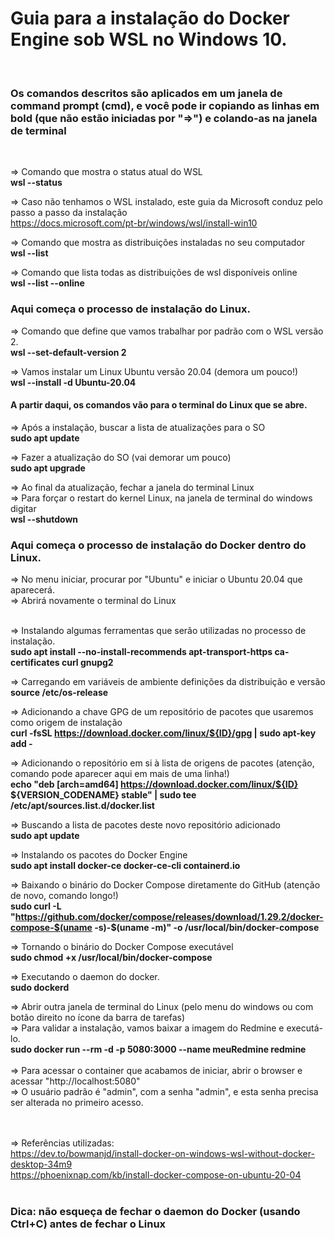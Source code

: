# Guia para a instalação do Docker Engine sob WSL no Windows 10.
<br />

### Os comandos descritos são aplicados em um janela de command prompt (cmd), e você pode ir copiando as linhas em bold (que não estão iniciadas por "=>") e colando-as na janela de terminal
<br />

=> Comando que mostra o status atual do WSL <br /> **wsl --status**
<br />

=> Caso não tenhamos o WSL instalado, este guia da Microsoft conduz pelo passo a passo da instalação <br> https://docs.microsoft.com/pt-br/windows/wsl/install-win10
<br>

=> Comando que mostra as distribuições instaladas no seu computador <br /> **wsl --list**
<br />

=> Comando que lista todas as distribuições de wsl disponíveis online <br /> **wsl --list --online**
<br>

### Aqui começa o processo de instalação do Linux.  <br>
=> Comando que define que vamos trabalhar por padrão com o WSL versão 2.<br /> **wsl --set-default-version 2**
<br />

=> Vamos instalar um Linux Ubuntu versão 20.04 (demora um pouco!) <br /> **wsl --install -d Ubuntu-20.04**
<br />

#### A partir daqui, os comandos vão para o terminal do Linux que se abre. 
=> Após a instalação, buscar a lista de atualizações para o SO<br /> **sudo apt update**
<br />

=> Fazer a atualização do SO (vai demorar um pouco)<br /> **sudo apt upgrade**
<br />

=> Ao final da atualização, fechar a janela do terminal Linux<br />
=> Para forçar o restart do kernel Linux, na janela de terminal do windows digitar <br /> **wsl --shutdown**
<br />

### Aqui começa o processo de instalação do Docker dentro do Linux.  <br>
=> No menu iniciar, procurar por "Ubuntu" e iniciar o Ubuntu 20.04 que aparecerá.<br />
=> Abrirá novamente o terminal do Linux<br /><br />

=> Instalando algumas ferramentas que serão utilizadas no processo de instalação. <br /> **sudo apt install --no-install-recommends apt-transport-https ca-certificates curl gnupg2**
<br />

=> Carregando em variáveis de ambiente definições da distribuição e versão <br /> **source /etc/os-release**
<br />

=> Adicionando a chave GPG de um repositório de pacotes que usaremos como origem de instalação<br /> **curl -fsSL https://download.docker.com/linux/${ID}/gpg | sudo apt-key add -**

=> Adicionando o repositório em si à lista de origens de pacotes (atenção, comando pode aparecer aqui em mais de uma linha!)<br /> **echo "deb [arch=amd64] https://download.docker.com/linux/${ID} ${VERSION_CODENAME} stable" | sudo tee /etc/apt/sources.list.d/docker.list**
<br />

=> Buscando a lista de pacotes deste novo repositório adicionado <br /> **sudo apt update**
<br />

=> Instalando os pacotes do Docker Engine<br /> **sudo apt install docker-ce docker-ce-cli containerd.io**
<br />

=> Baixando o binário do Docker Compose diretamente do GitHub (atenção de novo, comando longo!) <br /> **sudo curl -L "https://github.com/docker/compose/releases/download/1.29.2/docker-compose-$(uname -s)-$(uname -m)" -o /usr/local/bin/docker-compose**
<br />

=> Tornando o binário do Docker Compose executável <br /> **sudo chmod +x /usr/local/bin/docker-compose**
<br />

=> Executando o daemon do docker. <br /> **sudo dockerd**
<br />

=> Abrir outra janela de terminal do Linux (pelo menu do windows ou com botão direito no ícone da barra de tarefas)<br />
=> Para validar a instalação, vamos baixar a imagem do Redmine e executá-lo. <br /> **sudo docker run --rm -d -p 5080:3000 --name meuRedmine redmine**
<br />
<br />
=> Para acessar o container que acabamos de iniciar, abrir o browser e acessar "http://localhost:5080"<br />
=> O usuário padrão é "admin", com a senha "admin", e esta senha precisa ser alterada no primeiro acesso.<br /><br /><br />

=> Referências utilizadas: <br />
https://dev.to/bowmanjd/install-docker-on-windows-wsl-without-docker-desktop-34m9<br />
https://phoenixnap.com/kb/install-docker-compose-on-ubuntu-20-04
<br />
<br />
### Dica: não esqueça de fechar o daemon do Docker (usando Ctrl+C) antes de fechar o Linux



